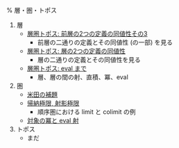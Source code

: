 % 層・圏・トポス

1. 層
    - [層圏トポス: 前層の2つの定義の同値性その3](https://qiita.com/cympfh/items/2940bf147095ba1cd21b)
        - 前層の二通りの定義とその同値性 (の一部) を見る
    - [層圏トポス: 層の2つの定義の同値性](https://qiita.com/cympfh/items/18d6945b012cb07194c2)
        - 層の二通りの定義とその同値性を見る
    - [層圏トポス: eval まで](http://cympfh.cc/aiura/sheaf-eval.html)
        - 層、層の間の射、直積、冪、eval
1. 圏
    - [米田の補題](http://cympfh.cc/aiura/Yoneda.html)
    - [帰納極限, 射影極限](http://cympfh.cc/aiura/inductive-projective-limit.html)
        - 順序圏における limit と colimit の例
    - [対象の冪と eval 射](http://cympfh.cc/aiura/power-eval.html)
1. トポス
    - まだ

